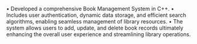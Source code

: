 •	Developed a comprehensive Book Management System in C++.
•	Includes user authentication, dynamic data storage, and efficient search algorithms, enabling seamless management of library resources.
•	The system allows users to add, update, and delete book records ultimately enhancing the overall user experience and streamlining library operations.
